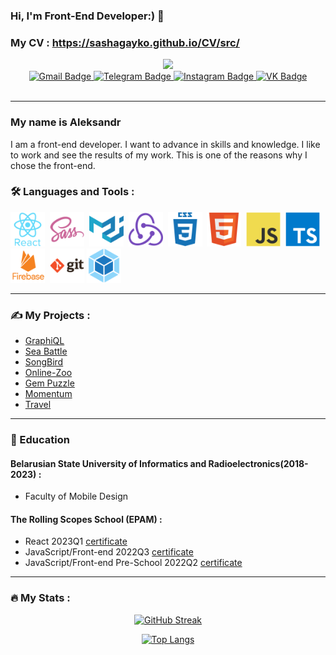 ### Hi, I'm Front-End Developer:) 👋
### My CV : https://sashagayko.github.io/CV/src/

<div id="header" align="center">
  <img src="https://media0.giphy.com/media/iIqmM5tTjmpOB9mpbn/giphy.gif?cid=ecf05e4759lbab8zwp2r7byh6tduaynx88mu0cglj7s23btp&ep=v1_gifs_related&rid=giphy.gif&ct=g" width="300"/>
</div>

<div id="badges" align="center">
  <a href="mailto:alexandr.gayko@gmail.com">
    <img src="https://img.shields.io/badge/Gmail-red?style=for-the-badge&logo=gmail&logoColor=white" alt="Gmail Badge"/>
  </a>
  <a href="https://t.me/AlexandrGayko">
    <img src="https://img.shields.io/badge/Telegram-blue?style=for-the-badge&logo=Telegram&logoColor=white" alt="Telegram Badge"/>
  </a>
  <a href="https://www.instagram.com/gaiko824/">
    <img src="https://img.shields.io/badge/Instagram-red?style=for-the-badge&logo=instagram&logoColor=white" alt="Instagram Badge"/>
  </a>
  <a href="https://vk.com/id316280838">
    <img src="https://img.shields.io/badge/VK-blue?style=for-the-badge&logo=vk&logoColor=white" alt="VK Badge"/>
  </a>
</div>

<div align="center">
  <img src="https://komarev.com/ghpvc/?username=sashagayko&style=flat-square&color=blue" alt=""/>
</div>

---

### My name is Aleksandr
I am a front-end developer. I want to advance in skills and knowledge. I like to work and see the results of my work. This is one of the reasons why I chose the front-end.

### :hammer_and_wrench: Languages and Tools :
<div>
  <img src="https://github.com/devicons/devicon/blob/master/icons/react/react-original-wordmark.svg" title="React" alt="React" width="55" height="55"/>&nbsp;
  <img src="https://github.com/devicons/devicon/blob/master/icons/sass/sass-original.svg" title="sass" alt="sass" width="55" height="55"/>&nbsp;
  <img src="https://github.com/devicons/devicon/blob/master/icons/materialui/materialui-original.svg" title="Material UI" alt="Material UI" width="55" height="55"/>&nbsp;
  <img src="https://github.com/devicons/devicon/blob/master/icons/redux/redux-original.svg" title="Redux" alt="Redux" width="55" height="55"/>&nbsp;
  <img src="https://github.com/devicons/devicon/blob/master/icons/css3/css3-plain-wordmark.svg"  title="CSS3" alt="CSS" width="55" height="55"/>&nbsp;
  <img src="https://github.com/devicons/devicon/blob/master/icons/html5/html5-original.svg" title="HTML5" alt="HTML" width="55" height="55"/>&nbsp;
  <img src="https://github.com/devicons/devicon/blob/master/icons/javascript/javascript-original.svg" title="JavaScript" alt="JavaScript" width="55" height="55"/>&nbsp;
  <img src="https://github.com/devicons/devicon/blob/master/icons/typescript/typescript-original.svg" title="typescript" alt="typescript" width="55" height="55"/>&nbsp;
  <img src="https://github.com/devicons/devicon/blob/master/icons/firebase/firebase-plain-wordmark.svg" title="Firebase" alt="Firebase" width="55" height="55"/>&nbsp;
  <img src="https://github.com/devicons/devicon/blob/master/icons/git/git-original-wordmark.svg" title="Git" alt="Git" width="55" height="55"/>
  <img src="https://github.com/devicons/devicon/blob/master/icons/webpack/webpack-original.svg" title="webpack" alt="webpack" width="55" height="55"/>
</div>

---

### :writing_hand: My Projects :

* [GraphiQL](https://brygmosrsfinaltask.netlify.app/)
* [Sea Battle](https://skrigan.github.io/rs-clone/)
* [SongBird](https://rolling-scopes-school.github.io/sashagayko-JSFE2022Q3/SongBird/index.html)
* [Online-Zoo](https://rolling-scopes-school.github.io/sashagayko-JSFE2022Q3/online-zoo/pages/main/index.html)
* [Gem Puzzle](https://rolling-scopes-school.github.io/sashagayko-JSFE2022Q3/dist/index.html)
* [Momentum](https://rolling-scopes-school.github.io/sashagayko-JSFEPRESCHOOL2022Q2/stage1-tasks-momentum/stage1-tasks-momentum/index.html)
* [Travel](https://rolling-scopes-school.github.io/sashagayko-JSFEPRESCHOOL2022Q2/Travel/index.html)

---

### 💼 Education

#### Belarusian State University of Informatics and Radioelectronics(2018-2023) :
* Faculty of Mobile Design

#### The Rolling Scopes School (EPAM) :
* React 2023Q1 [certificate](https://app.rs.school/certificate/gu0bbhqm)
* JavaScript/Front-end 2022Q3 [certificate](https://app.rs.school/certificate/8mlwxsuf)
* JavaScript/Front-end Pre-School 2022Q2 [certificate](https://app.rs.school/certificate/a48iiii6)

---

### :fire: My Stats :
<div align="center">
  
[![GitHub Streak](http://github-readme-streak-stats.herokuapp.com?user=sashagayko&theme=dark&date_format=M%20j%5B%2C%20Y%5D)](https://git.io/streak-stats)

[![Top Langs](https://github-readme-stats.vercel.app/api/top-langs/?username=sashagayko&layout=compact&theme=vision-friendly-dark)](https://github.com/anuraghazra/github-readme-stats)

</div>

<!--
**sashagayko/sashagayko** is a ✨ _special_ ✨ repository because its `README.md` (this file) appears on your GitHub profile.

Here are some ideas to get you started:

- 🔭 I’m currently working on ...
- 🌱 I’m currently learning ...
- 👯 I’m looking to collaborate on ...
- 🤔 I’m looking for help with ...
- 💬 Ask me about ...
- 📫 How to reach me: ...
- 😄 Pronouns: ...
- ⚡ Fun fact: ...
-->
